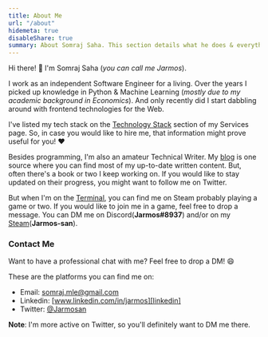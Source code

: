 ```yaml
---
title: About Me
url: "/about"
hidemeta: true
disableShare: true
summary: About Somraj Saha. This section details what he does & everything else you might want to know about him.
---
```


Hi there! :wave: I'm Somraj Saha (_you can call me Jarmos_).

I work as an independent Software Engineer for a living. Over the years I picked up knowledge in Python & Machine Learning (_mostly due to my academic background in Economics_). And only recently did I start dabbling around with frontend technologies for the Web.

I've listed my tech stack on the [Technology Stack](../services/#technology-stack) section of my Services page. So, in case you would like to hire me, that information might prove useful for you! :heart:

Besides programming, I'm also an amateur Technical Writer. My [blog](../blog/) is one source where you can find most of my up-to-date written content. But, often there's a book or two I keep working on. If you would like to stay updated on their progress, you might want to follow me on Twitter.

But when I'm on the [Terminal][terminal emulator], you can find me on Steam probably playing a game or two. If you would like to join me in a game, feel free to drop a message. You can DM me on Discord(**Jarmos#8937**) and/or on my [Steam][steam profile](**Jarmos-san**).

### Contact Me

Want to have a professional chat with me? Feel free to drop a DM! :smile:

These are the platforms you can find me on:

- Email: somraj.mle@gmail.com
- Linkedin: [www.linkedin.com/in/jarmos][linkedin]
- Twitter: [@Jarmosan][twitter]

**Note**: I'm more active on Twitter, so you'll definitely want to DM me there.

<!-- Reference Links -->

[newsletter]: https://jarmos.ck.page/newsletter
[twitter]: https://twitter.com/Jarmosan
[linkedin]: https://www.linkedin.com/in/jarmos
[email]: mailto:somraj.mle@gmail.com
[github]: https://github.com/Jarmos-san
[blog source code]: https://github.com/Jarmos-san/blog
[steam profile]: https://steamcommunity.com/id/jarmos-san/
[terminal emulator]: https://en.wikipedia.org/wiki/Terminal_emulator
